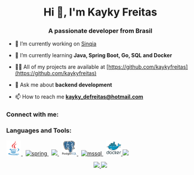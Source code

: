 <h1 align="center">Hi 👋, I'm Kayky Freitas</h1>
<h3 align="center">A passionate developer from Brasil</h3>

- 🔭 I’m currently working on [Sinqia](https://sinqia.com.br/)

- 🌱 I’m currently learning **Java, Spring Boot, Go, SQL and Docker**

- 👨‍💻 All of my projects are available at [https://github.com/kaykyfreitas](https://github.com/kaykyfreitas)

- 💬 Ask me about **backend development**

- 📫 How to reach me **kayky_defreitas@hotmail.com**

<h3 align="left">Connect with me:</h3>
<p align="left">
</p>

<h3 align="left">Languages and Tools:</h3>
<p align="left"> 

<a href="https://www.java.com" target="_blank" rel="noreferrer"> 
    <img src="https://raw.githubusercontent.com/devicons/devicon/master/icons/java/java-original.svg" alt="java" width="40" height="40"/> 
</a> 
&nbsp
<a href="https://spring.io/" target="_blank" rel="noreferrer"> 
    <img src="https://www.vectorlogo.zone/logos/springio/springio-icon.svg" alt="spring" width="40" height="40"/> 
</a> 
&nbsp
<a href="https://go.dev/" target="_blank" rel="noreferrer">
    <img src="https://cdn.jsdelivr.net/gh/devicons/devicon@latest/icons/go/go-original-wordmark.svg" />
</a>
&nbsp
<a href="https://www.postgresql.org" target="_blank" rel="noreferrer"> 
    <img src="https://raw.githubusercontent.com/devicons/devicon/master/icons/postgresql/postgresql-original-wordmark.svg" alt="postgresql" width="40" height="40"/> 
</a> 
&nbsp
<a href="https://www.microsoft.com/en-us/sql-server" target="_blank" rel="noreferrer"> 
    <img src="https://www.svgrepo.com/show/303229/microsoft-sql-server-logo.svg" alt="mssql" width="40" height="40"/> 
</a> 
&nbsp
<a href="https://www.docker.com/" target="_blank" rel="noreferrer"> 
    <img src="https://raw.githubusercontent.com/devicons/devicon/master/icons/docker/docker-original-wordmark.svg" alt="docker" width="40" height="40"/> 
</a> 
<a href="https://aws.amazon.com" target="_blank" rel="noreferrer">
    <img src="https://cdn.jsdelivr.net/gh/devicons/devicon@latest/icons/amazonwebservices/amazonwebservices-plain-wordmark.svg" />
</a> 

</p>

<div align="center">
  <a href="https://github.com/kaykyFreitas">
  <img height="160em" src="https://github-readme-stats.vercel.app/api?username=kaykyFreitas&show_icons=true&theme=dracula&include_all_commits=true&count_private=true"/>
  <img height="160em" src="https://github-readme-stats.vercel.app/api/top-langs/?username=kaykyFreitas&layout=compact&langs_count=7&theme=dracula"/>
</div>

<!-- <div align="center"> -->
<!-- <p><img align="center" src="https://github-readme-stats.vercel.app/api/top-langs?username=kaykyfreitas&show_icons=true&locale=en&layout=compact" alt="kaykyfreitas" /></p> -->
<!-- <p><img align="center" src="https://github-readme-stats.vercel.app/api?username=kaykyfreitas&show_icons=true&locale=en" alt="kaykyfreitas" /></p> -->
<!-- <p><img align="center" src="https://github-readme-streak-stats.herokuapp.com/?user=kaykyfreitas&" alt="kaykyfreitas" /></p> -->
<!-- </div> -->
